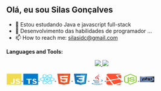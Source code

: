## Olá, eu sou Silas Gonçalves

- 🌱 Estou estudando Java e javascript full-stack
- 🤔 Desenvolvimento das habilidades de programador ...
- 📫 How to reach me: silasidc@gmail.com

**Languages and Tools:**  

<div align="center">
  <a href="https://github.com/rafaballerini">
  <img height="180em" src="https://github-readme-stats.vercel.app/api?username=silasgon&show_icons=true&theme=dark&include_all_commits=true&count_private=true"/>
  <img height="180em" src="https://github-readme-stats.vercel.app/api/top-langs/?username=silasgon&layout=compact&langs_count=7&theme=dark"/>
</div>
<div style="display: inline_block"><br>
  <img align="center" alt="sls-Js" height="30" width="40" src="https://raw.githubusercontent.com/devicons/devicon/master/icons/javascript/javascript-plain.svg">
  <img align="center" alt="sls-Ts" height="30" width="40" src="https://raw.githubusercontent.com/devicons/devicon/master/icons/typescript/typescript-plain.svg">
  <img align="center" alt="sls-React" height="30" width="40" src="https://raw.githubusercontent.com/devicons/devicon/master/icons/react/react-original.svg">
  <img align="center" alt="sls-HTML" height="30" width="40" src="https://raw.githubusercontent.com/devicons/devicon/master/icons/html5/html5-original.svg">
  <img align="center" alt="sls-CSS" height="30" width="40" src="https://raw.githubusercontent.com/devicons/devicon/master/icons/css3/css3-original.svg">
  <img align="center" alt="sls-java" height="30" width="40" src="https://github.com/devicons/devicon/blob/master/icons/java/java-original.svg">
  <img align="center" alt="sls-laravel" height="30" width="40" src="https://github.com/devicons/devicon/blob/master/icons/laravel/laravel-plain.svg">
  <img align="center" alt="sls-nodejs" height="30" width="40" src="https://github.com/devicons/devicon/blob/master/icons/nodejs/nodejs-original.svg">
  <img align="center" alt="sls-php" height="30" width="40" src="https://github.com/devicons/devicon/blob/master/icons/php/php-original.svg">

</div>
  
  ##
